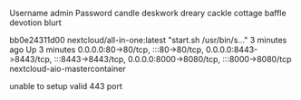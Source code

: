 Username
admin
Password
candle deskwork dreary cackle cottage baffle devotion blurt

bb0e24311d00   nextcloud/all-in-one:latest                 "start.sh /usr/bin/s…"   3 minutes ago   Up 3 minutes            0.0.0.0:80->80/tcp, :::80->80/tcp, 0.0.0.0:8443->8443/tcp, :::8443->8443/tcp, 0.0.0.0:8000->8080/tcp, :::8000->8080/tcp   nextcloud-aio-mastercontainer


unable to setup valid 443 port